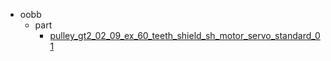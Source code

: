 * oobb
  * part
    * [pulley_gt2_02_09_ex_60_teeth_shield_sh_motor_servo_standard_01](oobb/part/pulley_gt2_02_09_ex_60_teeth_shield_sh_motor_servo_standard_01)

